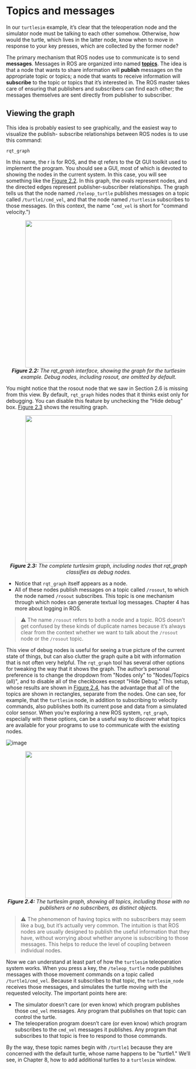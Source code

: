 # Topics and messages

In our `turtlesim` example, it’s clear that the teleoperation node and the simulator node
must be talking to each other somehow. Otherwise, how would the turtle, which lives in
the latter node, know when to move in response to your key presses, which are collected
by the former node?

The primary mechanism that ROS nodes use to communicate is to send **messages**.
Messages in ROS are organized into named [**topics**](http://wiki.ros.org/ROS/Tutorials/UnderstandingTopics).
The idea is that a node that wants to share information will **publish** messages on 
the appropriate topic or topics; a node that wants to receive information will **subscribe** 
to the topic or topics that it’s interested in. The ROS master takes care of ensuring
that publishers and subscribers can find each other; the messages themselves are sent 
directly from publisher to subscriber.

## Viewing the graph

This idea is probably easiest to see graphically, and the easiest way to visualize the publish-
subscribe relationships between ROS nodes is to use this command:

```
rqt_graph
```

In this name, the r is for ROS, and the qt refers to the Qt GUI toolkit used to implement
the program. You should see a GUI, most of which is devoted to showing the nodes in the
current system. In this case, you will see something like the [Figure 2.2](#2.2). In this graph, the ovals
represent nodes, and the directed edges represent publisher-subscriber relationships. The
graph tells us that the node named `/teleop_turtle` publishes messages on a topic called
`/turtle1/cmd_vel`, and that the node named `/turtlesim` subscribes to those messages.
(In this context, the name "`cmd_vel` is short for "command velocity.")

<p align="center">
  <img src="https://user-images.githubusercontent.com/48807586/120323440-dbf6f580-c2bb-11eb-8446-228fb7aa12b8.png" width="400"/><br>
  <b><i><a name="2.2"> Figure 2.2:</a></b> The rqt_graph interface, showing the graph for the turtlesim example. Debug nodes, including rosout, are omitted by default.</i>
</p>

You might notice that the rosout node that we saw in Section 2.6 is missing from this
view. By default, `rqt_graph` hides nodes that it thinks exist only for debugging. You can
disable this feature by unchecking the "Hide debug" box. [Figure 2.3](#2.3) shows the resulting
graph.

<p align="center">
  <img src="https://user-images.githubusercontent.com/48807586/120323731-2f694380-c2bc-11eb-821f-2bc3237d110f.png" width="400"/><br>
  <b><i><a name="2.3"> Figure 2.3:</a></b> The complete turtlesim graph, including nodes that rqt_graph classifies as debug nodes.</i>
</p>

- Notice that `rqt_graph` itself appears as a node.
- All of these nodes publish messages on a topic called `/rosout`, to which the node
named `/rosout` subscribes. This topic is one mechanism through which nodes can
generate textual log messages. Chapter 4 has more about logging in ROS.

> ⚠️ The name `/rosout` refers to both a node and a topic. ROS doesn’t get confused
> by these kinds of duplicate names because it’s always clear from the context
> whether we want to talk about the `/rosout` node or the `/rosout` topic.

This view of debug nodes is useful for seeing a true picture of the current state of things,
but can also clutter the graph quite a bit with information that is not often very helpful.
The `rqt_graph` tool has several other options for tweaking the way that it shows the
graph. The author’s personal preference is to change the dropdown from "Nodes only" to
"Nodes/Topics (all)", and to disable all of the checkboxes except "Hide Debug." This setup,
whose results are shown in [Figure 2.4](#2.4), has the advantage that all of the topics are shown
in rectangles, separate from the nodes. One can see, for example, that the `turtlesim` node,
in addition to subscribing to velocity commands, also publishes both its current pose and
data from a simulated color sensor. When you’re exploring a new ROS system, `rqt_graph`,
especially with these options, can be a useful way to discover what topics are available for
your programs to use to communicate with the existing nodes.

![image](https://user-images.githubusercontent.com/48807586/120324051-8d962680-c2bc-11eb-89ea-23a8d15078c6.png)
<p align="center">
  <img src="https://user-images.githubusercontent.com/48807586/120324051-8d962680-c2bc-11eb-89ea-23a8d15078c6.png" width="400"/><br>
  <b><i><a name="2.4"> Figure 2.4:</a></b> The turtlesim graph, showing all topics, including those with no publishers or no subscribers, as distinct objects.
</i>
</p>

> ⚠️ The phenomenon of having topics with no subscribers may seem like a bug, but
> it’s actually very common. The intuition is that ROS nodes are usually designed
> to publish the useful information that they have, without worrying about whether
> anyone is subscribing to those messages. This helps to reduce the level of coupling
> between individual nodes.

Now we can understand at least part of how the `turtlesim` teleoperation system works.
When you press a key, the `/teleop_turtle` node publishes messages with those movement
commands on a topic called `/turtle1/cmd_vel`. Because it subscribes to that topic, the
`turtlesim_node` receives those messages, and simulates the turtle moving with the requested velocity. 
The important points here are:

- The simulator doesn’t care (or even know) which program publishes those `cmd_vel`
messages. Any program that publishes on that topic can control the turtle.
- The teleoperation program doesn’t care (or even know) which program subscribes
to the `cmd_vel` messages it publishes. Any program that subscribes to that topic is
free to respond to those commands.

By the way, these topic names begin with `/turtle1` because they are concerned with the
default turtle, whose name happens to be "turtle1." We’ll see, in Chapter 8, how to add
additional turtles to a `turtlesim` window.
